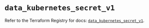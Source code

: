 # `data_kubernetes_secret_v1`

Refer to the Terraform Registry for docs: [`data_kubernetes_secret_v1`](https://registry.terraform.io/providers/hashicorp/kubernetes/2.37.0/docs/data-sources/secret_v1).
